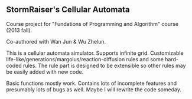 ## StormRaiser's Cellular Automata

Course project for "Fundations of Programming and Algorithm" course (2013 fall).

Co-authored with Wan Jun & Wu Zhelun.

This is a cellular automata simulator. Supports infinite grid. Customizable life-like/generations/margolus/reaction-diffusion rules and some hard-coded rules. The rule part is designed to be extensible so other rules may be easily added with new code.

Basic functions mostly work. Contains lots of incomplete features and presumably lots of bugs as well. Maybe I will rewrite the code someday.


